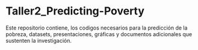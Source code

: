 # Taller2_Predicting-Poverty
Este repositorio contiene, los codigos necesarios para la predicción de la pobreza, datasets, presentaciones, gráficas y documentos adicionales que sustenten la investigación.
